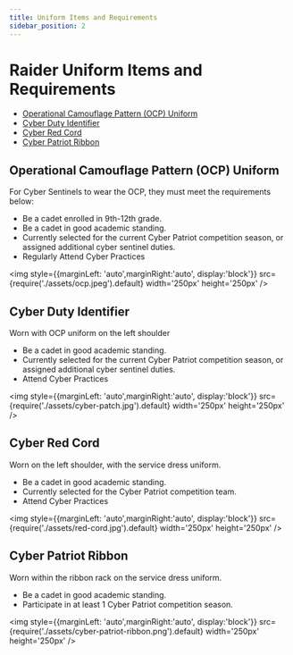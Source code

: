 ```yaml
---
title: Uniform Items and Requirements
sidebar_position: 2
---
```


# Raider Uniform Items and Requirements

- [Operational Camouflage Pattern (OCP) Uniform](#operational-camouflage-pattern-ocp-uniform)
- [Cyber Duty Identifier](#cyber-duty-identifier)
- [Cyber Red Cord](#cyber-red-cord)
- [Cyber Patriot Ribbon](#cyber-patriot-ribbon)

## Operational Camouflage Pattern (OCP) Uniform

For Cyber Sentinels to wear the OCP, they must meet the requirements below:

- Be a cadet enrolled in 9th-12th grade.
- Be a cadet in good academic standing.
- Currently selected for the current Cyber Patriot competition season, or assigned additional cyber sentinel duties.
- Regularly Attend Cyber Practices

<!--an image of /ocp.jpeg -->

<img style={{marginLeft: 'auto',marginRight:'auto', display:'block'}}
src={require('./assets/ocp.jpeg').default} width='250px' height='250px' />

## Cyber Duty Identifier

Worn with OCP uniform on the left shoulder

- Be a cadet in good academic standing.
- Currently selected for the current Cyber Patriot competition season, or assigned additional cyber sentinel duties.
- Attend Cyber Practices

<img style={{marginLeft: 'auto',marginRight:'auto', display:'block'}}
src={require('./assets/cyber-patch.jpg').default} width='250px' height='250px' />

## Cyber Red Cord

Worn on the left shoulder, with the service dress uniform.

- Be a cadet in good academic standing.
- Currently selected for the Cyber Patriot competition team.
- Attend Cyber Practices

<img style={{marginLeft: 'auto',marginRight:'auto', display:'block'}}
src={require('./assets/red-cord.jpg').default} width='250px' height='250px' />

## Cyber Patriot Ribbon

Worn within the ribbon rack on the service dress uniform.

- Be a cadet in good academic standing.
- Participate in at least 1 Cyber Patriot competition season.

<img style={{marginLeft: 'auto',marginRight:'auto', display:'block'}}
src={require('./assets/cyber-patriot-ribbon.png').default} width='250px' height='250px' />
